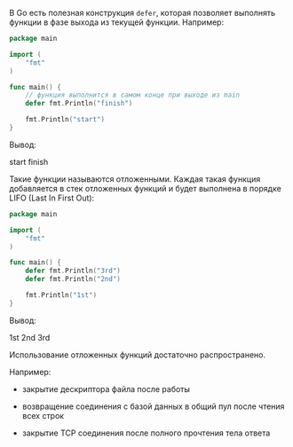 В Go есть полезная конструкция `defer`, которая позволяет выполнять функции в фазе выхода из текущей функции. Например:

```go
package main

import (
    "fmt"
)

func main() {
    // функция выполнится в самом конце при выходе из main
    defer fmt.Println("finish")

    fmt.Println("start")
}
```

Вывод:

start
finish

Такие функции называются отложенными. Каждая такая функция добавляется в стек отложенных функций и будет выполнена в порядке LIFO (Last In First Out):

```go
package main

import (
    "fmt"
)

func main() {
    defer fmt.Println("3rd")
    defer fmt.Println("2nd")

    fmt.Println("1st")
}
```

Вывод:

1st
2nd
3rd

Использование отложенных функций достаточно распространено.

Например:

-   закрытие дескриптора файла после работы
    
-   возвращение соединения с базой данных в общий пул после чтения всех строк
    
-   закрытие TCP соединения после полного прочтения тела ответа